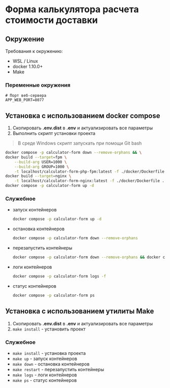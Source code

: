 Форма калькулятора расчета стоимости доставки
===============================================

## Окружение

Требования к окружению:

* WSL / Linux
* docker 1.10.0+
* Make

### Переменные окружения

```dotenv
# Порт веб-сервера
APP_WEB_PORT=8077
```

## Установка с использованием docker compose

1. Скопировать **.env.dist** в **.env** и актуализировать все параметры
1. Выполнить скрипт установки проекта
> В среде Windows скрипт запускать при помощи Git bash
```sh
docker compose -p calculator-form down --remove-orphans && \
docker build --target=fpm \
	--build-arg USER=1000 \
	--build-arg GROUP=1000 \
	-t localhost/calculator-form-php-fpm:latest -f ./docker/Dockerfile . && \
docker build --target=nginx \
	-t localhost/calculator-form-nginx:latest -f ./docker/Dockerfile . && \
docker compose -p calculator-form up -d
```

### Служебное

- запуск контейнеров
    ```sh
    docker compose -p calculator-form up -d
    ```
- остановка контейнеров
    ```sh
    docker compose -p calculator-form down --remove-orphans
    ```
- перезапустить контейнеры
    ```sh
    docker compose -p calculator-form down --remove-orphans && docker compose -p calculator-form up -d
    ```
- логи контейнеров
    ```sh
    docker compose -p calculator-form logs -f
    ```
- статус контейнеров
    ```sh
    docker compose -p calculator-form ps
    ```

## Установка с использованием утилиты Make

1. Скопировать **.env.dist** в **.env** и актуализировать все параметры
1. `make install` - установить проект

### Служебное

- `make install` - установка проекта
- `make up` - запуск контейнеров
- `make down` - остановка контейнеров
- `make restart` - перезапустить контейнеры
- `make logs` - логи контейнеров
- `make ps` - статус контейнеров
